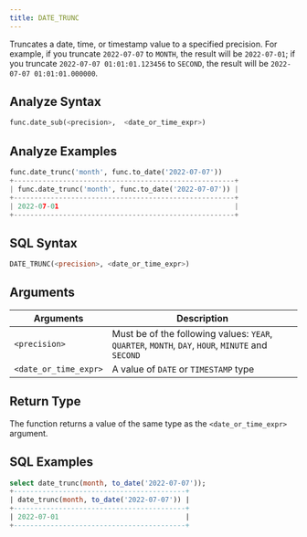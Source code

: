 ```yaml
---
title: DATE_TRUNC
---
```


Truncates a date, time, or timestamp value to a specified precision. For example, if you truncate `2022-07-07` to `MONTH`, the result will be `2022-07-01`; if you truncate `2022-07-07 01:01:01.123456` to `SECOND`, the result will be `2022-07-07 01:01:01.000000`.

## Analyze Syntax

```python
func.date_sub(<precision>,  <date_or_time_expr>)
```

## Analyze Examples

```python
func.date_trunc('month', func.to_date('2022-07-07'))
+------------------------------------------------------+
| func.date_trunc('month', func.to_date('2022-07-07')) |
+------------------------------------------------------+
| 2022-07-01                                           |
+------------------------------------------------------+
```

## SQL Syntax

```sql
DATE_TRUNC(<precision>, <date_or_time_expr>)
```
## Arguments

| Arguments             | Description                                                                                        |
|-----------------------|----------------------------------------------------------------------------------------------------|
| `<precision>`          | Must be of the following values: `YEAR`, `QUARTER`, `MONTH`, `DAY`, `HOUR`, `MINUTE` and `SECOND`  |
| `<date_or_time_expr>` | A value of `DATE` or `TIMESTAMP` type                                                              |

## Return Type

The function returns a value of the same type as the `<date_or_time_expr>` argument.

## SQL Examples

```sql
select date_trunc(month, to_date('2022-07-07'));
+------------------------------------------+
| date_trunc(month, to_date('2022-07-07')) |
+------------------------------------------+
| 2022-07-01                               |
+------------------------------------------+
```
